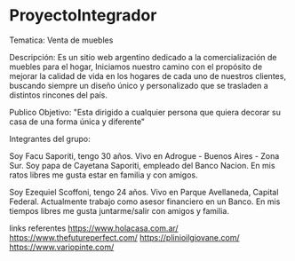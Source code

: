 # ProyectoIntegrador

Tematica: Venta de muebles 

Descripción: Es un sitio web argentino dedicado a la comercialización de muebles para el hogar, Iniciamos nuestro camino con el propósito de mejorar la calidad de vida en los hogares de cada uno de nuestros clientes, buscando siempre un diseño único y personalizado que se trasladen a distintos rincones del país.

Publico Objetivo: "Esta dirigido a cualquier persona que quiera decorar su casa de una forma única y diferente" 

Integrantes del grupo:

Soy Facu Saporiti, tengo 30 años. Vivo en Adrogue - Buenos Aires - Zona Sur. Soy papa de Cayetana Saporiti, empleado del Banco Nacion. En mis ratos libres me gusta estar en familia y con amigos.

Soy Ezequiel Scoffoni, tengo 24 años. Vivo en Parque Avellaneda, Capital Federal. Actualmente trabajo como asesor financiero en un Banco. En mis tiempos libres me gusta juntarme/salir con amigos y familia.

links referentes 
 https://www.holacasa.com.ar/  https://www.thefutureperfect.com/ https://plinioilgiovane.com/ https://www.variopinte.com/
